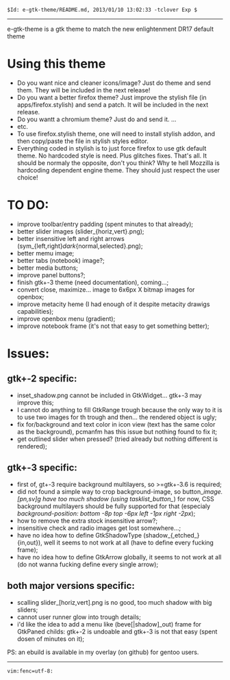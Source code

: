 `$Id: e-gtk-theme/README.md, 2013/01/10 13:02:33 -tclover Exp $`

---

e-gtk-theme is a gtk theme to match the new enlightenment DR17 default theme

# Using this theme

* Do you want nice and cleaner icons/image? Just do theme and send them.
They will be included in the next release!
* Do you want a better firefox theme? Just improve the stylish file
(in apps/firefox.stylish) and send a patch. It will be included
in the next release.
* Do you wantt a chromium theme? Just do and send it. ...
* etc.
* To use firefox.stylish theme, one will need to install stylish addon, and
then copy/paste the file in stylish styles editor.
* Everything coded in stylish is to just force firefox to use gtk default
theme. No hardcoded style is need. Plus glitches fixes. That's all. It should
be normaly the opposite, don't you think? Why te hell Mozzilla is hardcoding
dependent engine theme. They should just respect the user choice!

# TO DO:

* improve toolbar/entry padding (spent minutes to that already);
* better slider images (slider_{horiz,vert}.png);
* better insensitive left and right arrows (sym_{left,right}_dark_{normal,selected}.png);
* better memu image;
* better tabs (notebook) image?;
* better media buttons;
* improve panel buttons?;
* finish gtk+-3 theme (need documentation), coming...;
* convert close, maximize... image to 6x6px X bitmap images for openbox;
* improve metacity heme (I had enough of it despite metacity drawigs capabilities);
* improve openbox menu (gradient);
* improve notebook frame (it's not that easy to get something better);

# Issues:

## gtk+-2 specific:

* inset_shadow.png cannot be included in GtkWidget... gtk+-3 may improve this;
* I cannot do anything to fill GtkRange trough because the only way to it is to
use two images for th trough and then... the rendered object is ugly;
* fix for/background and text color in icon view (text has the same color as the background),
pcmanfm has this issue but nothing found to fix it;
* get outlined slider when pressed? (tried already but nothing different is rendered);

## gtk+-3 specific:

* first of, gt+-3 require background multilayers, so >=gtk+-3.6 is required;
* did not found a simple way to crop background-image, so button_*image.[pn,sv]g
have too much shadow (using tasklist_button_*) for now, CSS background multilayers
should be fully supported for that (especialy *background-position: bottom -8p
top -6px left -1px right -2px*);
* how to remove the extra stock insensitive arrow?;
* insensitive check and radio images get lost somewhere...;
* have no idea how to define GtkShadowType (shadow_{,etched_}{in,out}),
well it seems to not work at all (have to define every fucking frame);
* have no idea how to define GtkArrow globally, it seems to not work at all
(do not wanna fucking define every single arrow);

## both major versions specific:

* scalling slider_[horiz,vert].png is no good, too much shadow with big sliders;
* cannot user runner glow into trough details;
* i'd like the idea to add a menu like (beve[|shadow]_out) frame for GtkPaned
childs: gtk+-2 is undoable and gtk+-3 is not that easy (spent dosen of minutes on it);

PS: an ebuild is available in my overlay (on github) for gentoo users.

---

`vim:fenc=utf-8:`
